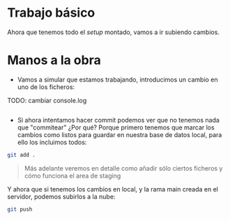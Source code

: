 # Trabajo básico

Ahora que tenemos todo el *setup* montado, vamos a ir subiendo cambios.

# Manos a la obra

- Vamos a simular que estamos trabajando, introducimos un cambio en uno de los ficheros:

TODO: cambiar console.log

```tsx

```

- Si ahora intentamos hacer commit podemos ver que no tenemos nada que "commitear" ¿Por qué? Porque primero tenemos que marcar los cambios como listos para guardar en nuestra base de datos local, para ello los incluimos todos:

```bash
git add .
```

> Más adelante veremos en detalle como añadir sólo ciertos ficheros y cómo funciona
> el area de staging

Y ahora que si tenemos los cambios en local, y la rama main creada en el servidor, podemos subirlos a la nube:

```bash
git push
```
